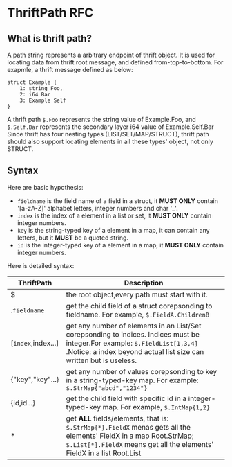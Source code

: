 <!--
 Copyright 2023 CloudWeGo Authors
 
 Licensed under the Apache License, Version 2.0 (the "License");
 you may not use this file except in compliance with the License.
 You may obtain a copy of the License at
 
     http://www.apache.org/licenses/LICENSE-2.0
 
 Unless required by applicable law or agreed to in writing, software
 distributed under the License is distributed on an "AS IS" BASIS,
 WITHOUT WARRANTIES OR CONDITIONS OF ANY KIND, either express or implied.
 See the License for the specific language governing permissions and
 limitations under the License.
-->

# ThriftPath RFC

## What is thrift path?
A path string represents a arbitrary endpoint of thrift object. It is used for locating data from thrift root message, and defined from-top-to-bottom.
For exapmle, a thrift message defined as below:
```thrift
struct Example {
    1: string Foo,
    2: i64 Bar
    3: Example Self
}
```
A thrift path `$.Foo` represents the string value of Example.Foo, and `$.Self.Bar` represents the secondary layer i64 value of Example.Self.Bar
Since thrift has four nesting types (LIST/SET/MAP/STRUCT), thrift path should also support locating elements in all these types' object, not only STRUCT.

## Syntax
Here are basic hypothesis:
- `fieldname` is the field name of a field in a struct, it **MUST ONLY** contain '[a-zA-Z]' alphabet letters, integer numbers and char '_'.
- `index` is the index of a element in a list or set, it **MUST ONLY** contain integer numbers.
- `key` is the string-typed key of a element in a map, it can contain any letters, but it **MUST** be a quoted string.
- `id` is the integer-typed key of a element in a map, it **MUST ONLY** contain integer numbers.

Here is detailed syntax:
<!--StartFragment--><byte-sheet-html-origin data-id="1700208276535" data-version="4" data-is-embed="true" data-grid-line-hidden="false" data-copy-type="col">
ThriftPath | Description
-- | --
$ | the root object,every path must start with it.
.`fieldname` | get the child field of a struct corepsonding to fieldname. For example, `$.FieldA.ChildrenB`
[`index`,index...] | get any number of elements in an List/Set corepsonding to indices. Indices must be integer.For example: `$.FieldList[1,3,4]` .Notice: a index beyond actual list size can written but is useless.
{"key","key"...} | get any number of values corepsonding to key in a string-typed-key map. For example: `$.StrMap{"abcd","1234"}` 
{id,id...} | get the child field with specific id in a integer-typed-key map. For example, `$.IntMap{1,2}` 
\* | get **ALL** fields/elements, that is: `$.StrMap{*}.FieldX` menas gets all the elements' FieldX in a map Root.StrMap; `$.List[*].FieldX` means get all the elements' FieldX in a list Root.List
</byte-sheet-html-origin><!--EndFragment-->

